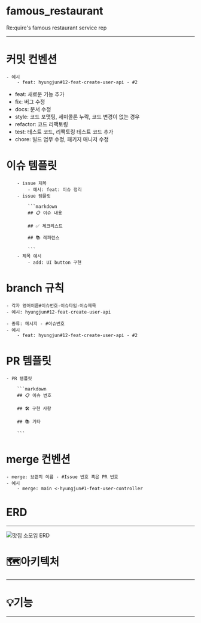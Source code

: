 # famous_restaurant

Re:quire's famous restaurant service rep

---

# 커밋 컨벤션

    - 예시
        - feat: hyungjun#12-feat-create-user-api - #2

- feat: 새로운 기능 추가
- fix: 버그 수정
- docs: 문서 수정
- style: 코드 포맷팅, 세미콜론 누락, 코드 변경이 없는 경우
- refactor: 코드 리팩토링
- test: 테스트 코드, 리팩토링 테스트 코드 추가
- chore: 빌드 업무 수정, 패키지 매니저 수정

# 이슈 템플릿

        - issue 제목
            - 예시: feat: 이슈 정리
        - issue 템플릿

            ```markdown
            ## 📋 이슈 내용

            ## ✅ 체크리스트

            ## 📚 레퍼런스

            ```
        - 제목 예시
            - add: UI button 구현

# branch 규칙

    - 각자 영어이름#이슈번호-이슈타입-이슈제목
    - 예시: hyungjun#12-feat-create-user-api

    - 종류: 메시지 - #이슈번호
    - 예시
        - feat: hyungjun#12-feat-create-user-api - #2

# PR 템플릿

    - PR 템플릿

        ```markdown
        ## 📋 이슈 번호

        ## 🛠 구현 사항

        ## 📚 기타

        ```

# merge 컨벤션

    - merge: 브랜치 이름 - #Issue 번호 혹은 PR 번호
    - 예시
        - merge: main <-hyungjun#1-feat-user-controller

# ERD

---
![맛집 소모임 ERD](https://github.com/user-attachments/assets/2442f3aa-67db-4933-af94-32f98a855d20)


# 🗺️아키텍처

---

# 💡기능

---
